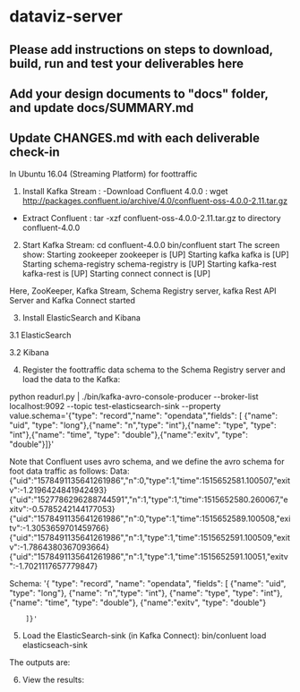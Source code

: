 # dataviz-server

## Please add instructions on steps to download, build, run and test your deliverables here
## Add your design documents to "docs" folder, and update docs/SUMMARY.md
## Update CHANGES.md with each deliverable check-in
In Ubuntu 16.04 (Streaming Platform) for foottraffic

1. Install Kafka Stream :
-Download Confluent 4.0.0 : wget http://packages.confluent.io/archive/4.0/confluent-oss-4.0.0-2.11.tar.gz
- Extract Confluent : tar -xzf confluent-oss-4.0.0-2.11.tar.gz to directory confluent-4.0.0

2. Start Kafka Stream: 
  cd confluent-4.0.0
  bin/confluent start
  The screen show: 
  Starting zookeeper
zookeeper is [UP]
Starting kafka
kafka is [UP]
Starting schema-registry
schema-registry is [UP]
Starting kafka-rest
kafka-rest is [UP]
Starting connect
connect is [UP]

Here, ZooKeeper, Kafka Stream, Schema Registry server, kafka Rest API Server and Kafka Connect started

3. Install ElasticSearch and Kibana

3.1  ElasticSearch

3.2  Kibana

4. Register the foottraffic data schema to the Schema Registry server and load the data to the Kafka:

python readurl.py | ./bin/kafka-avro-console-producer --broker-list localhost:9092 --topic test-elasticsearch-sink --property value.schema='{"type": "record","name": "opendata","fields": [ {"name": "uid", "type": "long"},{"name": "n","type": "int"},{"name": "type", "type": "int"},{"name": "time", "type": "double"},{"name":"exitv", "type": "double"}]}'


Note that Confluent uses avro schema, and we define the avro schema for foot data traffic as follows: 
Data:
{"uid":"1578491135641261986","n":0,"type":1,"time":1515652581.100507,"exitv":-1.2196424841942493}
{"uid":"1527786296288744591","n":1,"type":1,"time":1515652580.260067,"exitv":-0.5785242144177053}
{"uid":"1578491135641261986","n":0,"type":1,"time":1515652589.100508,"exitv":-1.3053659701459766}
{"uid":"1578491135641261986","n":1,"type":1,"time":1515652591.100509,"exitv":-1.7864380367093664}
{"uid":"1578491135641261986","n":1,"type":1,"time":1515652591.10051,"exitv":-1.7021117657779847}


Schema: 
'{ "type": "record",
   "name": "opendata",
   "fields": [ {"name": "uid", "type": "long"},
              {"name": "n","type": "int"},
              {"name": "type", "type": "int"},
              {"name": "time", "type": "double"},
              {"name":"exitv", "type": "double"}
        
        ]}'
        

5. Load the ElasticSearch-sink (in Kafka Connect):
bin/conluent load elasticseach-sink

The outputs are: 

6. View the results:
              






  
  


